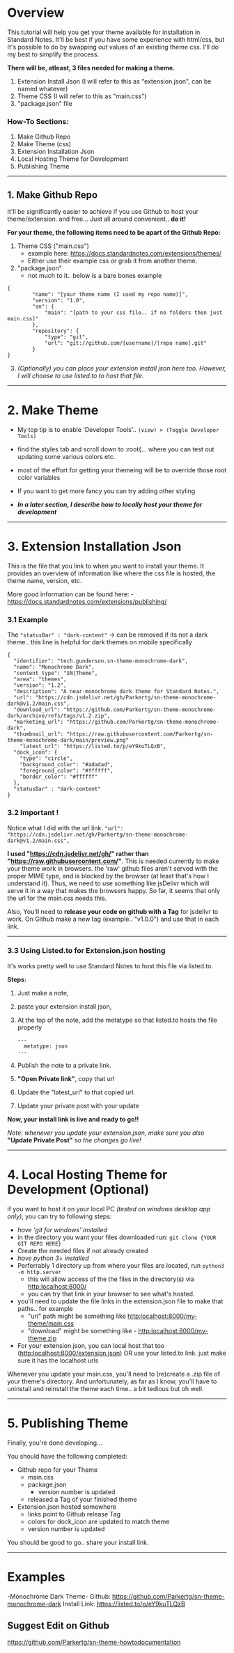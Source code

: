 # Overview
This tutorial will help you get your theme available for installation in Standard Notes. It'll be best if you have some experience with html/css, but It's possible to do by swapping out values of an existing theme css. I'll do my best to simplify the process.

**There will be, atleast, 3 files needed for making a theme.**
1. Extension Install Json  (I will refer to this as "extension.json", can be named whatever)
2. Theme CSS  (I will refer to this as "main.css")
3. "package.json" file
	 
### How-To Sections:
1.   Make Github Repo
2.   Make Theme (css)
3.   Extension Installation Json
4.   Local Hosting Theme for Development
5.   Publishing Theme

___
## 1. Make Github Repo
It'll be significantly easier to achieve if you use Github to host your theme/extension. and free... Just all around convenient.. **do it!**
 

**For your theme, the following items need to be apart of the Github Repo:**
1. Theme CSS  ("main.css")
	- example here: https://docs.standardnotes.com/extensions/themes/
	- Either use their example css or grab it from another theme.
2. "package.json"
	 - not much to it.. below is a bare bones example
	 
```
{
		"name": "[your theme name (I used my repo name)]",
		"version": "1.0",
		"sn": {
			"main": "[path to your css file.. if no folders then just main.css]"
		},
		"repository": {
			"type": "git",
			"url": "git://github.com/[username]/[repo name].git"
		}
}
```

3. *(Optionally) you can place your extension install json here too. However, I will choose to  use listed.to to host that file.*

___
# 2. Make Theme
- My top tip is to enable 'Developer Tools'.. `(view) > (Toggle Developer Tools)`

- find the styles tab and scroll down to :root{... where you can test out updating some various colors etc.

- most of the effort for getting your themeing will be to override those root color variables
- If you want to get more fancy you can try adding other styling

- ***In a later section, I describe how to locally host your theme for development***


---

# 3. Extension Installation Json
This is the file that you link to when you want to install your theme. It provides an overview of information like where the css file is hosted, the theme name, version, etc.

More good information can be found here: 
-https://docs.standardnotes.com/extensions/publishing/

### 3.1 Example

The `"statusBar" : "dark-content"`    -> can be removed if its not a dark theme.. this line is helpful for dark themes on mobile specifically

```
{
  "identifier": "tech.gunderson.sn-theme-monochrome-dark",
  "name": "Monochrome Dark",
  "content_type": "SN|Theme",
  "area": "themes",
  "version": "1.2",
  "description": "A near-monochrome dark theme for Standard Notes.",
  "url": "https://cdn.jsdelivr.net/gh/Parkertg/sn-theme-monochrome-dark@v1.2/main.css",
  "download_url": "https://github.com/Parkertg/sn-theme-monochrome-dark/archive/refs/tags/v1.2.zip",
  "marketing_url": "https://github.com/Parkertg/sn-theme-monochrome-dark",
  "thumbnail_url": "https://raw.githubusercontent.com/Parkertg/sn-theme-monochrome-dark/main/preview.png"
	"latest_url": "https://listed.to/p/eY9kuTLQzB",
  "dock_icon": {
    "type": "circle",
    "background_color": "#adadad",
    "foreground_color": "#ffffff",
    "border_color": "#ffffff"
  },
  "statusBar" : "dark-content"
}
```

### 3.2 Important !
Notice what I did with the url link.
`"url": "https://cdn.jsdelivr.net/gh/Parkertg/sn-theme-monochrome-dark@v1.2/main.css",`

**I used "https://cdn.jsdelivr.net/gh/" rather than "https://raw.githubusercontent.com/"**.  This is needed currently to make your theme work in browsers. the 'raw' github files aren't served with the proper MIME type, and is blocked by the browser (at least that's how I understand it).  Thus, we need to use something like jsDelivr which will serve it in a way that makes the browsers happy.  So far, it seems that only the url for the main.css needs this.

Also, You'll  need to **release your code on github with a Tag** for jsdelivr to work.  On Github make a new tag (example.. "v1.0.0") and use that in each link.

---

### 3.3 Using Listed.to for Extension.json hosting
It's works pretty well to use Standard Notes to host this file via listed.to. 

**Steps:**
1. Just make a note, 
2. paste your extension install json, 
3. At the top of the note, add  the metatype so that listed.to hosts the file properly

	```
	---
	  metatype: json
	---
	```

4. Publish the note to a private link.
5. **"Open Private link"**, copy that url
6. Update the "latest_url" to that copied url.  
7. Update your private post with your update

**Now, your install link is live and ready to go!!**

*Note: whenever you update your extension.json, make sure you also* **"Update Private Post"** *so the changes go live!*

---
# 4. Local Hosting Theme for Development (Optional)

if you want to host it on your local PC *(tested on windows desktop app only)*, you can try to following steps:
- *have 'git for windows' installed*
- in the directory you want your files downloaded run: `git clone {YOUR GIT REPO HERE}`
- Create the needed files if not already created
- *have python 3+  installed*
- Perferrably 1 directory up from where your files are located, run `python3 -m http.server`
	- this will allow access of the the files in the directory(s) via [http:localhost:8000/]()
	- you can try that link in your browser to see what's hosted.
- you'll need to update the file links in the extension.json file to make that paths.. for example 
	- "url" path might be something like [http:localhost:8000/my-theme/main.css]()
	- "download" might be something like - [http:localhost:8000/my-theme.zip]()
- For your extension.json, you can local host that too ([http:localhost:8000/extension.json]()) OR use your listed.to link. just make sure it has the localhost urls

Whenever you update your main.css, you'll need to (re)create a .zip file of your theme's directory. And unfortunately, as far as I know, you'll have to uninstall and reinstall the theme each time.. a bit tedious but oh well.

---
# 5. Publishing Theme
Finally, you're done developing...

You should have the following completed:
- Github repo for your Theme
	- main.css
	- package.json
		- version number is updated
	- released a Tag of your finished theme
- Extension.json hosted somewhere
	- links point to Github release Tag
	- colors for dock_icon are updated to match theme
	- version number is updated

You should be good to go.. share your install link.



---
# Examples
-Monochrome Dark Theme-
Github: https://github.com/Parkertg/sn-theme-monochrome-dark
Install Link: https://listed.to/p/eY9kuTLQzB


## Suggest Edit on Github
https://github.com/Parkertg/sn-theme-howtodocumentation
